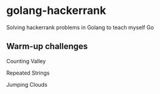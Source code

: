 # golang-hackerrank
Solving hackerrank problems in Golang to teach myself Go

## Warm-up challenges
Counting Valley

Repeated Strings

Jumping Clouds

